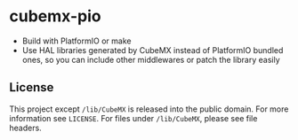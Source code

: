 # cubemx-pio

+ Build with PlatformIO or make
+ Use HAL libraries generated by CubeMX instead of PlatformIO bundled ones, so you can include other middlewares or patch the library easily

## License

This project except `/lib/CubeMX` is released into the public domain. For more information see `LICENSE`. For files under `/lib/CubeMX`, please see file headers.
